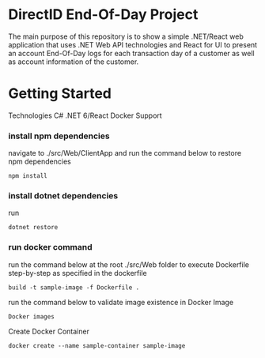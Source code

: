 # DirectID End-Of-Day Project
The main purpose of this repository is to show a simple .NET/React web application that uses .NET Web API technologies and React for UI to present an account End-Of-Day logs for each transaction day of a customer as well as account information of the customer.

# Getting Started


Technologies
C# .NET 6/React
Docker Support


### install npm dependencies
navigate to ./src/Web/ClientApp and run the command below to restore npm dependencies 
```
npm install
```
### install dotnet dependencies 

run  
```
dotnet restore
```


### run docker command 

run the command below at the root ./src/Web folder to execute Dockerfile step-by-step as specified in the dockerfile
```
build -t sample-image -f Dockerfile .
```
run the command below to validate image existence in Docker Image
```
Docker images
```

Create Docker Container
```
docker create --name sample-container sample-image
```

